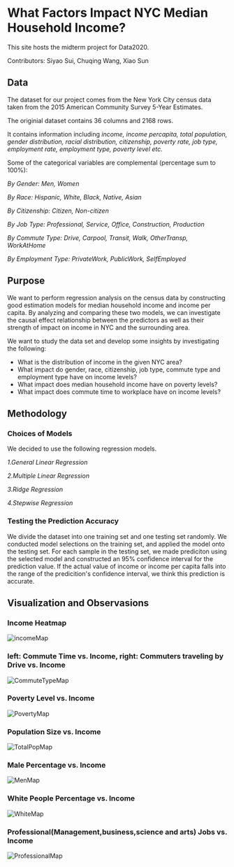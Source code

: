 # What Factors Impact NYC Median Household Income?

This site hosts the midterm project for Data2020.

Contributors:
Siyao Sui, Chuqing Wang, Xiao Sun


## Data

The dataset for our project comes from the New York City census data taken from the 2015 American Community Survey 5-Year Estimates. 

The originial dataset contains 36 columns and 2168 rows.

It contains information including *income, income percapita, total population, gender distribution, racial distribution, citizenship, poverty rate, job type, employment rate, employment type, poverty level etc.*

Some of the categorical variables are complemental (percentage sum to 100%):

*By Gender: Men, Women*

*By Race: Hispanic, White, Black, Native, Asian*

*By Citizenship: Citizen, Non-citizen*

*By Job Type: Professional, Service, Office, Construction, Production*

*By Commute Type: Drive, Carpool, Transit, Walk, OtherTransp, WorkAtHome*

*By Employment Type: PrivateWork, PublicWork, SelfEmployed*

## Purpose

We want to perform regression analysis on the census data by constructing good estimation models for median household income and income per capita. By analyzing and comparing these two models, we can investigate the causal effect relationship between the predictors as well as their strength of impact on income in NYC and the surrounding area.

We want to study the data set and develop some insights by investigating the following:

- What is the distribution of income in the given NYC area?
- What impact do gender, race, citizenship, job type, commute type and employment type have on income levels?
- What impact does median household income have on poverty levels?
- What impact does commute time to workplace have on income levels?

## Methodology



### Choices of Models 

We decided to use the following regression models.

*1.General Linear Regression*

*2.Multiple Linear Regression*

*3.Ridge Regression*

*4.Stepwise Regression*

### Testing the Prediction Accuracy

We divide the dataset into one training set and one testing set randomly. We conducted model selections on the training set, and applied the model onto the testing set. For each sample in the testing set, we made prediciton using the selected model and constructed an 95% confidence interval for the prediction value. If the actual value of income or income per capita falls into the range of the predicition's confidence interval, we think this prediction is accurate. 

## Visualization and Observasions

### Income Heatmap
![incomeMap](/Income.png) 
### left: Commute Time vs. Income, right: Commuters traveling by Drive vs. Income
![CommuteTypeMap](/Commute.png)
### Poverty Level vs. Income
![PovertyMap](/Poverty.png)
### Population Size vs. Income
![TotalPopMap](/TotalPop.png) 
### Male Percentage vs. Income
![MenMap](/Men.png)
### White People Percentage vs. Income
![WhiteMap](/White.png)
### Professional(Management,business,science and arts) Jobs vs. Income
![ProfessionalMap](/Professional.png)

